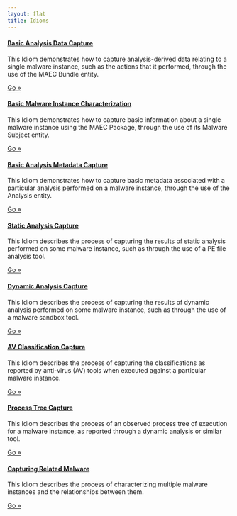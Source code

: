 ```yaml
---
layout: flat
title: Idioms
---
```


<div class="row">
  <div class="col-md-6">
    <div class="well">
      <h4><a href="bundle_creation">Basic Analysis Data Capture</a></h4>
      <p>This Idiom demonstrates how to capture analysis-derived data relating to a single malware instance, such as the actions that it performed, through the use of the MAEC Bundle entity.</p>
      <a class="btn btn-primary" href="bundle_creation">Go »</a>
    </div>
	<div class="well">
      <h4><a href="package_creation">Basic Malware Instance Characterization</a></h4>
      <p>This Idiom demonstrates how to capture basic information about a single malware instance using the MAEC Package, through the use of its Malware Subject entity.</p>
      <a class="btn btn-primary" href="package_creation">Go »</a>
    </div>
	<div class="well">
      <h4><a href="analysis_metadata">Basic Analysis Metadata Capture</a></h4>
      <p>This Idiom demonstrates how to capture basic metadata associated with a particular analysis performed on a malware instance, through the use of the Analysis entity.</p>
      <a class="btn btn-primary" href="analysis_metadata">Go »</a>
    </div>
  </div>
  </div>
  <div class="row">
  <div class="col-md-6">
    <div class="well">
      <h4><a href="static_analysis">Static Analysis Capture</a></h4>
      <p>This Idiom describes the process of capturing the results of static analysis performed on some malware instance, such as through the use of a PE file analysis tool.</p>
      <a class="btn btn-primary" href="static_analysis">Go »</a>
    </div>
    <div class="well">
      <h4><a href="dynamic_analysis">Dynamic Analysis Capture</a></h4>
      <p>This Idiom describes the process of capturing the results of dynamic analysis performed on some malware instance, such as through the use of a malware sandbox tool.</p>
      <a class="btn btn-primary" href="dynamic_analysis">Go »</a>
    </div>
  </div>
  </div>
  <div class="row">
  <div class="col-md-6">
	<div class="well">
      <h4><a href="av_classification">AV Classification Capture</a></h4>
      <p>This Idiom describes the process of capturing the classifications as reported by anti-virus (AV) tools when executed against a particular malware instance.</p>
      <a class="btn btn-primary" href="av_classification">Go »</a>
    </div>
	<div class="well">
      <h4><a href="process_tree">Process Tree Capture</a></h4>
      <p> This Idiom describes the process of an observed process tree of execution for a malware instance, as reported through a dynamic analysis or similar tool.</p>
      <a class="btn btn-primary" href="process_tree">Go »</a>
    </div>
    <div class="well">
      <h4><a href="related_malware">Capturing Related Malware</a></h4>
      <p> This Idiom describes the process of characterizing multiple malware instances and the relationships between them.</p>
      <a class="btn btn-primary" href="related_malware">Go »</a>
    </div>
  </div>
  </div>